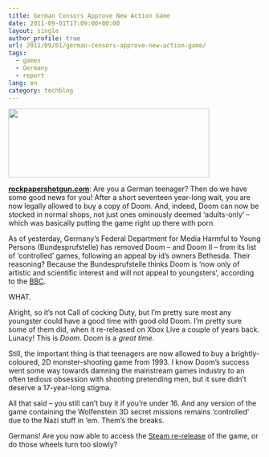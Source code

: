 ```yaml
---
title: German Censors Approve New Action Game
date: 2011-09-01T17:09:00+00:00
layout: single
author_profile: true
url: 2011/09/01/german-censors-approve-new-action-game/
tags:
  - games
  - Germany
  - report
lang: en
category: techblog
---
```

<div dir="ltr" trbidi="on">
  <div>
    <a href="http://2.bp.blogspot.com/-rZt558m5VEs/Tl-0vvKHTBI/AAAAAAAAEBM/NBIPMGSw5F0/s1600/idoom.jpg" imageanchor="1"><img border="0" height="137" src="http://2.bp.blogspot.com/-rZt558m5VEs/Tl-0vvKHTBI/AAAAAAAAEBM/NBIPMGSw5F0/s400/idoom.jpg" width="400" /></a>
  </div>
  
  <div>
  </div>
  
  <p>
    <b><a href="http://www.rockpapershotgun.com/">rockpapershotgun.com</a></b>: Are you a German teenager? Then do we have some good news for you! After a short seventeen year-long wait, you are now legally allowed to buy a copy of Doom. And, indeed, Doom can now be stocked in normal shops, not just ones ominously deemed ‘adults-only’ – which was basically putting the game right up there with porn.
  </p>
  
  <p>
    As of yesterday, Germany’s Federal Department for Media Harmful to Young Persons (Bundesprufstelle) has removed Doom – and Doom II – from its list of ‘controlled’ games, following an appeal by id’s owners Bethesda. Their reasoning? Because the Bundesprufstelle thinks Doom is ‘now only of artistic and scientific interest and will not appeal to youngsters’, according to the <a href="http://www.bbc.co.uk/news/technology-14748027">BBC</a>.
  </p>
  
  <p>
    WHAT.
  </p>
  
  <p>
    Alright, so it’s not Call of cocking Duty, but I’m pretty sure most any youngster could have a good time with good old Doom. I’m pretty sure some of them did, when it re-released on Xbox Live a couple of years back. Lunacy! This is <i>Doom</i>. Doom is a <i>great time</i>.
  </p>
  
  <p>
    Still, the important thing is that teenagers are now allowed to buy a brightly-coloured, 2D monster-shooting game from 1993. I know Doom’s success went some way towards damning the mainstream games industry to an often tedious obsession with shooting pretending men, but it sure didn’t deserve a 17-year-long stigma.
  </p>
  
  <p>
    All that said – you still can’t buy it if you’re under 16. And any version of the game containing the Wolfenstein 3D secret missions remains ‘controlled’ due to the Nazi stuff in ‘em. Them’s the breaks.
  </p>
  
  <p>
    Germans! Are you now able to access the <a href="http://store.steampowered.com/app/2280/">Steam re-release</a> of the game, or do those wheels turn too slowly?</div>